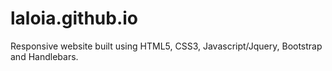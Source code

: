 laloia.github.io
================
Responsive website built using HTML5, CSS3, Javascript/Jquery, Bootstrap and Handlebars. 
